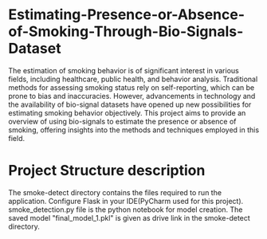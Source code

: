 # Estimating-Presence-or-Absence-of-Smoking-Through-Bio-Signals-Dataset

The estimation of smoking behavior is of significant interest in various fields, including healthcare, public health, and behavior analysis. 
Traditional methods for assessing smoking status rely on self-reporting, which can be prone to bias and inaccuracies. 
However, advancements in technology and the availability of bio-signal datasets have opened up new possibilities for estimating smoking behavior objectively. 
This project aims to provide an overview of using bio-signals to estimate the presence or absence of smoking, offering insights into the methods and techniques employed in this field. 

# Project Structure description
The smoke-detect directory contains the files required to run the application.
Configure Flask in your IDE(PyCharm used for this project). 
smoke_detection.py file is the python notebook for model creation.
The saved model "final_model_1.pkl" is given as drive link in the smoke-detect directory. 
